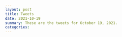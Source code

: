 ```yaml
---
layout: post
title: Tweets
date: 2021-10-19
summary: These are the tweets for October 19, 2021.
categories:
---
```


